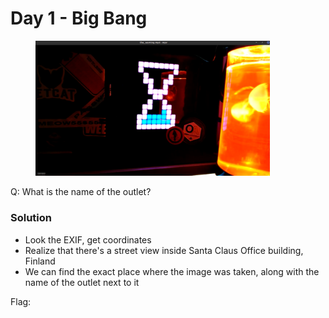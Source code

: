 # Day 1 - Big Bang

<figure><img src="../../../.gitbook/assets/image.png" alt="" width="375"><figcaption></figcaption></figure>

Q: What is the name of the outlet?

### Solution

* Look the EXIF, get coordinates
* Realize that there's a street view inside Santa Claus Office building, Finland&#x20;
* We can find the exact place where the image was taken, along with the name of the outlet next to it

Flag:&#x20;
